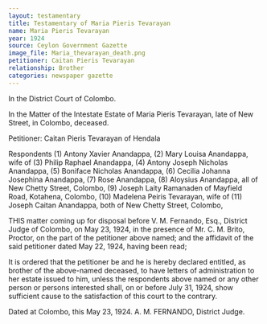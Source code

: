 ```yaml
---
layout: testamentary
title: Testamentary of Maria Pieris Tevarayan
name: Maria Pieris Tevarayan
year: 1924
source: Ceylon Government Gazette
image_file: Maria_thevarayan_death.png
petitioner: Caitan Pieris Tevarayan
relationship: Brother
categories: newspaper gazette
---
```


In the District Court of Colombo.

In the Matter of the Intestate Estate of Maria Pieris Tevarayan, late of New Street, in Colombo, deceased.

Petitioner: Caitan Pieris Tevarayan of Hendala

Respondents
(1) Antony Xavier Anandappa, 
(2) Mary Louisa Anandappa, wife of
(3) Philip Raphael Anandappa, 
(4) Antony Joseph Nicholas Anandappa,
(5) Boniface Nicholas Anandappa, 
(6) Cecilia Johanna Josephina Anandappa,
(7) Rose Anandappa, 
(8) Aloysius Anandappa, all of New Chetty Street, Colombo, 
(9) Joseph Laity Ramanaden of Mayfield Road, Kotahena, Colombo,
(10) Madelena Peiris Tevarayan, wife of 
(11) Joseph Caitan Anandappa, both of New Chetty Street, Colombo,

THIS matter coming up for disposal before V. M. Fernando, Esq., District Judge of Colombo, on May 23, 1924, in the presence of Mr. C. M. Brito, Proctor, on the part of the petitioner above named; and the affidavit of the said petitioner dated May 22, 1924, having been read;

It is ordered that the petitioner be and he is hereby declared entitled, as brother of the above-named deceased, to have letters of administration to
her estate issued to him, unless the respondents above named or any other person or persons interested shall, on or before July 31, 1924, show sufficient
cause to the satisfaction of this court to the contrary.

Dated at Colombo, this May 23, 1924.
A. M. FERNANDO,
District Judge.